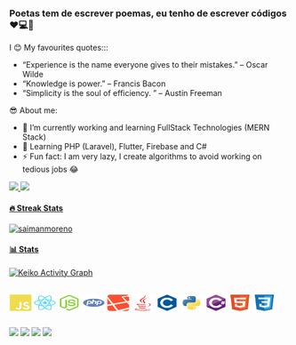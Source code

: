 ### Poetas tem de escrever poemas, eu tenho de escrever códigos ❤💻👋

I
😊 My favourites quotes:::
- “Experience is the name everyone gives to their mistakes.” – Oscar Wilde
- “Knowledge is power.” – Francis Bacon
- “Simplicity is the soul of efficiency.
” – Austin Freeman

😎 About me:
- 🔭 I’m currently working and learning FullStack Technologies (MERN Stack)
- 🌱 Learning PHP (Laravel), Flutter, Firebase and C#
- ⚡ Fun fact: I am very lazy, I create algorithms to avoid working on tedious jobs 😂 

 <div>
  <a href="https://github.com/saimanmoreno">
  <img height="130em" src="https://github-readme-stats.vercel.app/api?username=saimanmoreno&show_icons=true&theme=dracula&include_all_commits=true&count_private=true"/>
  <img height="130em" src="https://github-readme-stats.vercel.app/api/top-langs/?username=saimanmoreno&layout=compact&langs_count=7&theme=dracula"/>
   
   <h4>🔥 Streak Stats</h4>
   <p>
     <img src="http://github-readme-streak-stats.herokuapp.com?user=saimanmoreno&layout=compact&theme=dracula" alt="saimanmoreno" />
   </p>

   <h4>📊 Stats</h4>
   <p>
   <a href="https://github.com/ashutosh00710/github-readme-activity-graph"><img alt="Keiko Activity Graph" src="https://activity-graph.herokuapp.com/graph?username=saimanmoreno&layout=compact&bg_color=1F222E&color=F8D866&line=F85D7F&point=FFFFFF&hide_border=true" /></a>
   </p>
   
</div>
<div style="display: inline_block"><br>
  <img align="center" alt="Rafa-Js" height="30" width="40" src="https://raw.githubusercontent.com/devicons/devicon/master/icons/javascript/javascript-plain.svg">
  <img align="center" alt="Rafa-React" height="30" width="40" src="https://raw.githubusercontent.com/devicons/devicon/master/icons/react/react-original.svg">
  <img align="center" alt="Rafa-React" height="30" width="40" src="https://raw.githubusercontent.com/devicons/devicon/master/icons/nodejs/nodejs-original.svg">
  <img align="center" alt="Rafa-Ts" height="30" width="40" src="https://raw.githubusercontent.com/devicons/devicon/master/icons/php/php-plain.svg">
  <img align="center" alt="Rafa-Ts" height="30" width="40" src="https://raw.githubusercontent.com/devicons/devicon/master/icons/laravel/laravel-plain.svg">
  <img align="center" alt="Rafa-Ts" height="30" width="40" src="https://raw.githubusercontent.com/devicons/devicon/master/icons/java/java-plain.svg">
  <img align="center" alt="Rafa-Ts" height="30" width="40" src="https://raw.githubusercontent.com/devicons/devicon/master/icons/c/c-plain.svg">
  <img align="center" alt="Rafa-Python" height="30" width="40" src="https://raw.githubusercontent.com/devicons/devicon/master/icons/python/python-original.svg">
  <img align="center" alt="Rafa-Csharp" height="30" width="40" src="https://raw.githubusercontent.com/devicons/devicon/master/icons/csharp/csharp-original.svg">
  <img align="center" alt="Rafa-HTML" height="30" width="40" src="https://raw.githubusercontent.com/devicons/devicon/master/icons/html5/html5-original.svg">
  <img align="center" alt="Rafa-CSS" height="30" width="40" src="https://raw.githubusercontent.com/devicons/devicon/master/icons/css3/css3-original.svg">
</div>
  
  ##
 
<div> 
  <a href="https://instagram.com/thesimmons__" target="_blank"><img src="https://img.shields.io/badge/-Instagram-%23E4405F?style=for-the-badge&logo=instagram&logoColor=white" target="_blank"></a>
 	<a href="https://www.twitch.tv/simmons_moreno" target="_blank"><img src="https://img.shields.io/badge/Twitch-9146FF?style=for-the-badge&logo=twitch&logoColor=white" target="_blank"></a>
  <a href = "mailto:simaojmoreno@gmail.com"><img src="https://img.shields.io/badge/-Gmail-%23333?style=for-the-badge&logo=gmail&logoColor=white" target="_blank"></a>
  <a href="https://www.linkedin.com/in/simaojmoreno/" target="_blank"><img src="https://img.shields.io/badge/-LinkedIn-%230077B5?style=for-the-badge&logo=linkedin&logoColor=white" target="_blank"></a> 
 
<!--   ![Snake animation](https://github.com/saimanmoreno/saimanmoreno/blob/output/github-contribution-grid-snake.svg) -->
 
</div>

